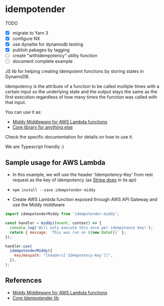 # idempotender

TODO

- [X] migrate to Yarn 3
- [X] configure NX
- [X] use dynalite for dynamodb testing
- [X] publish pakages by tagging
- [ ] create "withIdempotency" utility function
- [ ] document complete example

JS lib for helping creating idempotent functions by storing states in DynamoDB.

Idempotency is the attribute of a function to be called multiple times with a certain input so the underlying state and the output stays the same as the first execution regardless of how many times the function was called with that input.

You can use it as:

- [Middy Middleware for AWS Lambda functions](middy/README.md)
- [Core library for anything else](core/README.md)

Check the specific documentation for details on how to use it.

We are Typescript friendly :)

## Sample usage for AWS Lambda

- In this example, we will use the header 'Idempotency-Key' from rest request as the key of idempotency (as [Stripe does](https://stripe.com/docs/api/idempotent_requests) in its api)

- `npm install --save idempotender-middy`

- Create AWS Lambda function exposed through AWS API Gateway and use the Middy middlware

```js
import idempotenderMiddy from 'idempotender-middy';

const handler = middy((event, context) => {
  console.log('Will only execute this once per idempotence key!');
  return { message: `This was run on ${new Date()}` };
});

handler.use(
  idempotenderMiddy({
    keyJmespath: "[headers['Idempotency-Key']]",
  }),
);
```

## References

- [Middy Middleware for AWS Lambda functions](middy/README.md)
- [Core Idempotender lib](core/README.md)
